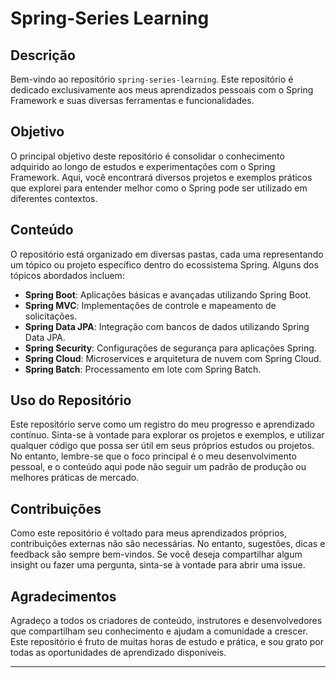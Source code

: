 # Spring-Series Learning

## Descrição

Bem-vindo ao repositório `spring-series-learning`. Este repositório é dedicado exclusivamente aos meus aprendizados pessoais com o Spring Framework e suas diversas ferramentas e funcionalidades.

## Objetivo

O principal objetivo deste repositório é consolidar o conhecimento adquirido ao longo de estudos e experimentações com o Spring Framework. Aqui, você encontrará diversos projetos e exemplos práticos que explorei para entender melhor como o Spring pode ser utilizado em diferentes contextos.

## Conteúdo

O repositório está organizado em diversas pastas, cada uma representando um tópico ou projeto específico dentro do ecossistema Spring. Alguns dos tópicos abordados incluem:

- **Spring Boot**: Aplicações básicas e avançadas utilizando Spring Boot.
- **Spring MVC**: Implementações de controle e mapeamento de solicitações.
- **Spring Data JPA**: Integração com bancos de dados utilizando Spring Data JPA.
- **Spring Security**: Configurações de segurança para aplicações Spring.
- **Spring Cloud**: Microservices e arquitetura de nuvem com Spring Cloud.
- **Spring Batch**: Processamento em lote com Spring Batch.

## Uso do Repositório

Este repositório serve como um registro do meu progresso e aprendizado contínuo. Sinta-se à vontade para explorar os projetos e exemplos, e utilizar qualquer código que possa ser útil em seus próprios estudos ou projetos. No entanto, lembre-se que o foco principal é o meu desenvolvimento pessoal, e o conteúdo aqui pode não seguir um padrão de produção ou melhores práticas de mercado.

## Contribuições

Como este repositório é voltado para meus aprendizados próprios, contribuições externas não são necessárias. No entanto, sugestões, dicas e feedback são sempre bem-vindos. Se você deseja compartilhar algum insight ou fazer uma pergunta, sinta-se à vontade para abrir uma issue.

## Agradecimentos

Agradeço a todos os criadores de conteúdo, instrutores e desenvolvedores que compartilham seu conhecimento e ajudam a comunidade a crescer. Este repositório é fruto de muitas horas de estudo e prática, e sou grato por todas as oportunidades de aprendizado disponíveis.

---
